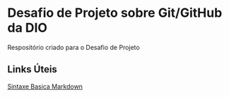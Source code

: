 # Desafio de Projeto sobre Git/GitHub da DIO
Respositório criado para o Desafio de Projeto
 
## Links Úteis
[Sintaxe Basica Markdown](https://www.markdownguide.org/basic-syntax/)
